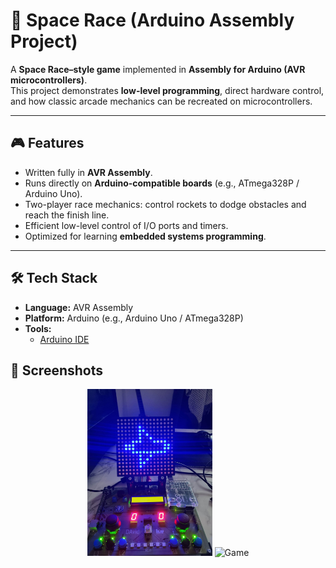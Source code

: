 # 🚀 Space Race (Arduino Assembly Project)

A **Space Race–style game** implemented in **Assembly for Arduino (AVR microcontrollers)**.  
This project demonstrates **low-level programming**, direct hardware control, and how classic arcade mechanics can be recreated on microcontrollers.

---

## 🎮 Features

- Written fully in **AVR Assembly**.  
- Runs directly on **Arduino-compatible boards** (e.g., ATmega328P / Arduino Uno).  
- Two-player race mechanics: control rockets to dodge obstacles and reach the finish line.  
- Efficient low-level control of I/O ports and timers.  
- Optimized for learning **embedded systems programming**.  

---

## 🛠️ Tech Stack

- **Language:** AVR Assembly  
- **Platform:** Arduino (e.g., Arduino Uno / ATmega328P)  
- **Tools:**  
  - [Arduino IDE](https://www.arduino.cc/en/software)

## 📸 Screenshots  

<p align="center">
  <img src="./screenshots/pic1.jpeg" alt="Start" width="200"/>
  <img src="./screenshots/pic2.jpeg" alt="Game" width="200"/>
</p>
